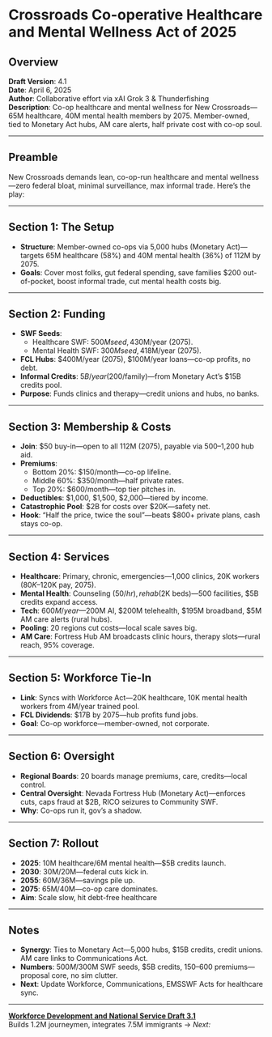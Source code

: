 # Crossroads Co-operative Healthcare and Mental Wellness Act of 2025

## Overview
**Draft Version**: 4.1  
**Date**: April 6, 2025  
**Author**: Collaborative effort via xAI Grok 3 & Thunderfishing  
**Description**: Co-op healthcare and mental wellness for New Crossroads—65M healthcare, 40M mental health members by 2075. Member-owned, tied to Monetary Act hubs, AM care alerts, half private cost with co-op soul.

---

## Preamble
New Crossroads demands lean, co-op-run healthcare and mental wellness—zero federal bloat, minimal surveillance, max informal trade. Here’s the play:

---

## Section 1: The Setup
- **Structure**: Member-owned co-ops via 5,000 hubs (Monetary Act)—targets 65M healthcare (58%) and 40M mental health (36%) of 112M by 2075.  
- **Goals**: Cover most folks, gut federal spending, save families $200 out-of-pocket, boost informal trade, cut mental health costs big.

---

## Section 2: Funding
- **SWF Seeds**:  
  - Healthcare SWF: $500M seed, 4% yield—$30M/year (2075).  
  - Mental Health SWF: $300M seed, 4% yield—$18M/year (2075).  
- **FCL Hubs**: $400M/year (2075), $100M/year loans—co-op profits, no debt.  
- **Informal Credits**: $5B/year ($200/family)—from Monetary Act’s $15B credits pool.  
- **Purpose**: Funds clinics and therapy—credit unions and hubs, no banks.

---

## Section 3: Membership & Costs
- **Join**: $50 buy-in—open to all 112M (2075), payable via $500–$1,200 hub aid.  
- **Premiums**:  
  - Bottom 20%: $150/month—co-op lifeline.  
  - Middle 60%: $350/month—half private rates.  
  - Top 20%: $600/month—top tier pitches in.  
- **Deductibles**: $1,000, $1,500, $2,000—tiered by income.  
- **Catastrophic Pool**: $2B for costs over $20K—safety net.  
- **Hook**: “Half the price, twice the soul”—beats $800+ private plans, cash stays co-op.

---

## Section 4: Services
- **Healthcare**: Primary, chronic, emergencies—1,000 clinics, 20K workers ($80K–$120K pay, 2075).  
- **Mental Health**: Counseling ($50/hr), rehab ($2K beds)—500 facilities, $5B credits expand access.  
- **Tech**: $600M/year—$200M AI, $200M telehealth, $195M broadband, $5M AM care alerts (rural hubs).  
- **Pooling**: 20 regions cut costs—local scale saves big.  
- **AM Care**: Fortress Hub AM broadcasts clinic hours, therapy slots—rural reach, 95% coverage.

---

## Section 5: Workforce Tie-In
- **Link**: Syncs with Workforce Act—20K healthcare, 10K mental health workers from 4M/year trained pool.  
- **FCL Dividends**: $17B by 2075—hub profits fund jobs.  
- **Goal**: Co-op workforce—member-owned, not corporate.

---

## Section 6: Oversight
- **Regional Boards**: 20 boards manage premiums, care, credits—local control.  
- **Central Oversight**: Nevada Fortress Hub (Monetary Act)—enforces cuts, caps fraud at $2B, RICO seizures to Community SWF.  
- **Why**: Co-ops run it, gov’s a shadow.

---

## Section 7: Rollout
- **2025**: 10M healthcare/6M mental health—$5B credits launch.  
- **2030**: 30M/20M—federal cuts kick in.  
- **2055**: 60M/36M—savings pile up.  
- **2075**: 65M/40M—co-op care dominates.  
- **Aim**: Scale slow, hit debt-free healthcare

---

## Notes
- **Synergy**: Ties to Monetary Act—5,000 hubs, $15B credits, credit unions. AM care links to Communications Act.  
- **Numbers**: $500M/$300M SWF seeds, $5B credits, $150–$600 premiums—proposal core, no sim clutter.  
- **Next**: Update Workforce, Communications, EMSSWF Acts for healthcare sync.

---

**[Workforce Development and National Service Draft 3.1](./Act-4-Workforce-Draft-3.1.md)**  
   Builds 1.2M journeymen, integrates 7.5M immigrants → *Next:*  
